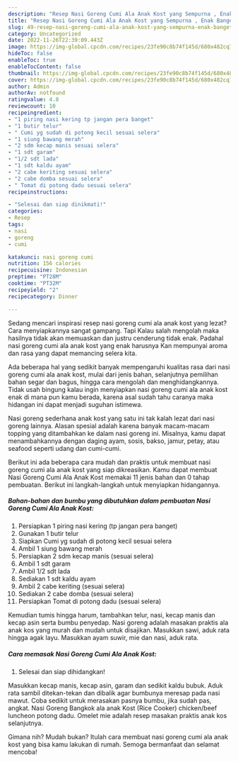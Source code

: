 ```yaml
---
description: "Resep Nasi Goreng Cumi Ala Anak Kost yang Sempurna , Enak Banget"
title: "Resep Nasi Goreng Cumi Ala Anak Kost yang Sempurna , Enak Banget"
slug: 49-resep-nasi-goreng-cumi-ala-anak-kost-yang-sempurna-enak-banget
category: Uncategorized
date: 2022-11-26T22:39:09.443Z
image: https://img-global.cpcdn.com/recipes/23fe90c8b74f145d/680x482cq70/nasi-goreng-cumi-ala-anak-kost-foto-resep-utama.jpg
hideToc: false
enableToc: true
enableTocContent: false
thumbnail: https://img-global.cpcdn.com/recipes/23fe90c8b74f145d/680x482cq70/nasi-goreng-cumi-ala-anak-kost-foto-resep-utama.jpg
cover: https://img-global.cpcdn.com/recipes/23fe90c8b74f145d/680x482cq70/nasi-goreng-cumi-ala-anak-kost-foto-resep-utama.jpg
author: Admin
authorAv: notfound
ratingvalue: 4.8
reviewcount: 10
recipeingredient:
- "1 piring nasi kering tp jangan pera banget"
- "1 butir telur"
- " Cumi yg sudah di potong kecil sesuai selera"
- "1 siung bawang merah"
- "2 sdm kecap manis sesuai selera"
- "1 sdt garam"
- "1/2 sdt lada"
- "1 sdt kaldu ayam"
- "2 cabe keriting sesuai selera"
- "2 cabe domba sesuai selera"
- " Tomat di potong dadu sesuai selera"
recipeinstructions:

- "Selesai dan siap dinikmati!"
categories:
- Resep
tags:
- nasi
- goreng
- cumi

katakunci: nasi goreng cumi 
nutrition: 156 calories
recipecuisine: Indonesian
preptime: "PT28M"
cooktime: "PT32M"
recipeyield: "2"
recipecategory: Dinner

---
```



Sedang mencari inspirasi resep nasi goreng cumi ala anak kost yang lezat? Cara menyiapkannya sangat gampang. Tapi Kalau salah mengolah maka hasilnya tidak akan memuaskan dan justru cenderung tidak enak. Padahal nasi goreng cumi ala anak kost yang enak harusnya Kan mempunyai aroma dan rasa yang dapat memancing selera kita.


Ada beberapa hal yang sedikit banyak mempengaruhi kualitas rasa dari nasi goreng cumi ala anak kost, mulai dari jenis bahan, selanjutnya pemilihan bahan segar dan bagus, hingga cara mengolah dan menghidangkannya. Tidak usah bingung kalau ingin menyiapkan nasi goreng cumi ala anak kost enak di mana pun kamu berada, karena asal sudah tahu caranya maka hidangan ini dapat menjadi suguhan istimewa.

Nasi goreng sederhana anak kost yang satu ini tak kalah lezat dari nasi goreng lainnya. Alasan spesial adalah karena banyak macam-macam topping yang ditambahkan ke dalam nasi goreng ini. Misalnya, kamu dapat menambahkannya dengan daging ayam, sosis, bakso, jamur, petay, atau seafood seperti udang dan cumi-cumi.


Berikut ini ada beberapa cara mudah dan praktis untuk membuat nasi goreng cumi ala anak kost yang siap dikreasikan. Kamu dapat membuat Nasi Goreng Cumi Ala Anak Kost memakai 11 jenis bahan dan 0 tahap pembuatan. Berikut ini langkah-langkah untuk menyiapkan hidangannya.

<!--inarticleads1-->

##### Bahan-bahan dan bumbu yang dibutuhkan dalam pembuatan Nasi Goreng Cumi Ala Anak Kost:

1. Persiapkan 1 piring nasi kering (tp jangan pera banget)
1. Gunakan 1 butir telur
1. Siapkan  Cumi yg sudah di potong kecil sesuai selera
1. Ambil 1 siung bawang merah
1. Persiapkan 2 sdm kecap manis (sesuai selera)
1. Ambil 1 sdt garam
1. Ambil 1/2 sdt lada
1. Sediakan 1 sdt kaldu ayam
1. Ambil 2 cabe keriting (sesuai selera)
1. Sediakan 2 cabe domba (sesuai selera)
1. Persiapkan  Tomat di potong dadu (sesuai selera)


Kemudian tumis hingga harum, tambahkan telur, nasi, kecap manis dan kecap asin serta bumbu penyedap. Nasi goreng adalah masakan praktis ala anak kos yang murah dan mudah untuk disajikan. Masukkan sawi, aduk rata hingga agak layu. Masukkan ayam suwir, mie dan nasi, aduk rata. 

<!--inarticleads2-->

##### Cara memasak Nasi Goreng Cumi Ala Anak Kost:


1. Selesai dan siap dihidangkan!

Masukkan kecap manis, kecap asin, garam dan sedikit kaldu bubuk. Aduk rata sambil ditekan-tekan dan dibalik agar bumbunya meresap pada nasi mawut. Coba sedikit untuk merasakan pasnya bumbu, jika sudah pas, angkat. Nasi Goreng Bangkok ala anak Kost (Rice Cooker) chicken/beef luncheon potong dadu. Omelet mie adalah resep masakan praktis anak kos selanjutnya. 

Gimana nih? Mudah bukan? Itulah cara membuat nasi goreng cumi ala anak kost yang bisa kamu lakukan di rumah. Semoga bermanfaat dan selamat mencoba!

